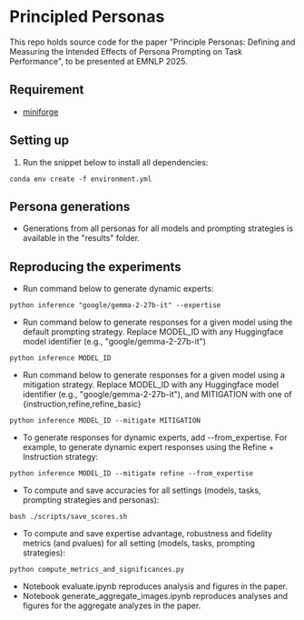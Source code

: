 # Principled Personas
This repo holds source code for the paper "Principle Personas: Defining and Measuring the Intended Effects of Persona Prompting on Task Performance", to be presented at EMNLP 2025.


## Requirement

- [miniforge](https://github.com/conda-forge/miniforge)

## Setting up 

1. Run the snippet below to install all dependencies:

```console
conda env create -f environment.yml
```

## Persona generations
- Generations from all personas for all models and prompting strategies is available in the "results" folder.


## Reproducing the experiments
- Run command below to generate dynamic experts:
```console
python inference "google/gemma-2-27b-it" --expertise
```
- Run command below to generate responses for a given model using the default prompting strategy. Replace MODEL_ID with any Huggingface model identifier (e.g., "google/gemma-2-27b-it")
```console
python inference MODEL_ID 
```
- Run command below to generate responses for a given model using a mitigation strategy. Replace MODEL_ID with any Huggingface model identifier (e.g., "google/gemma-2-27b-it"), and MITIGATION with one of {instruction,refine,refine_basic}
```console
python inference MODEL_ID --mitigate MITIGATION
```
- To generate responses for dynamic experts, add --from_expertise. For example, to generate dynamic expert responses using the Refine + Instruction strategy:
```console
python inference MODEL_ID --mitigate refine --from_expertise
```
- To compute and save accuracies for all settings (models, tasks, prompting strategies and personas):
```console
bash ./scripts/save_scores.sh
```
- To compute and save expertise advantage, robustness and fidelity metrics (and pvalues) for all setting (models, tasks, prompting strategies):
```console
python compute_metrics_and_significances.py
```
- Notebook evaluate.ipynb reproduces analysis and figures in the paper.
- Notebook generate_aggregate_images.ipynb reproduces analyses and figures for the aggregate analyzes in the paper.
